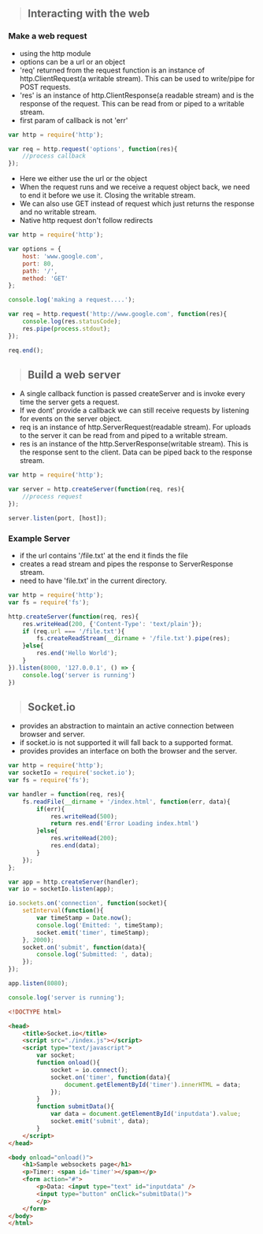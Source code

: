 > ## Interacting with the web

### Make a web request
- using the http module
- options can be a url or an object
- 'req' returned from the request function is an instance of http.ClientRequest(a writable stream). This can be used to write/pipe for POST requests.
- 'res' is an instance of http.ClientResponse(a readable stream) and is the response of the request. This can be read from or piped to a writable stream.
- first param of callback is not 'err'
```javascript
var http = require('http');

var req = http.request('options', function(res){
    //process callback
});
```

- Here we either use the url or the object
- When the request runs and we receive a request object back, we need to end it before we use it. Closing the writable stream.
- We can also use GET instead of request which just returns the response and no writable stream.
- Native http request don't follow redirects
```javascript
var http = require('http');

var options = {
    host: 'www.google.com', 
    port: 80,
    path: '/',
    method: 'GET'
};

console.log('making a request....');

var req = http.request('http://www.google.com', function(res){
    console.log(res.statusCode);
    res.pipe(process.stdout);
});

req.end();
```

> ## Build a web server
- A single callback function is passed createServer and is invoke every time the server gets a request.
- If we dont' provide a callback we can still receive requests by listening for events on the server object.
- req is an instance of http.ServerRequest(readable stream). For uploads to the server it can be read from and piped to a writable stream.
- res is an instance of the http.ServerResponse(writable stream). This is the response sent to the client. Data can be piped back to the response stream.
```javascript
var http = require('http');

var server = http.createServer(function(req, res){
    //process request
});

server.listen(port, [host]);
```

### Example Server
- if the url contains '/file.txt' at the end it finds the file
- creates a read stream and pipes the response to ServerResponse stream.
- need to have 'file.txt' in the current directory.
```javascript
var http = require('http');
var fs = require('fs');

http.createServer(function(req, res){
    res.writeHead(200, {'Content-Type': 'text/plain'});
    if (req.url === '/file.txt'){
        fs.createReadStream(__dirname + '/file.txt').pipe(res);
    }else{
        res.end('Hello World');
    }
}).listen(8000, '127.0.0.1', () => {
    console.log('server is running')
})
```

> ## Socket.io
- provides an abstraction to maintain an active connection between browser and server.
- if socket.io is not supported it will fall back to a supported format.
- provides provides an interface on both the browser and the server.
```javascript
var http = require('http');
var socketIo = require('socket.io');
var fs = require('fs');

var handler = function(req, res){
    fs.readFile(__dirname + '/index.html', function(err, data){
        if(err){
            res.writeHead(500);
            return res.end('Error Loading index.html')
        }else{
            res.writeHead(200);
            res.end(data);
        }
    });
};

var app = http.createServer(handler);
var io = socketIo.listen(app);

io.sockets.on('connection', function(socket){
    setInterval(function(){
        var timeStamp = Date.now();
        console.log('Emitted: ', timeStamp);
        socket.emit('timer', timeStamp);
    }, 2000);
    socket.on('submit', function(data){
        console.log('Submitted: ', data);
    });
});

app.listen(8080);

console.log('server is running');
```

```html
<!DOCTYPE html>

<head>
    <title>Socket.io</title>
    <script src="./index.js"></script>
    <script type="text/javascript">
        var socket;
        function onload(){
            socket = io.connect();
            socket.on('timer', function(data){
                document.getElementById('timer').innerHTML = data;
            });
        }
        function submitData(){
            var data = document.getElementById('inputdata').value;
            socket.emit('submit', data);
        }
    </script>
</head>

<body onload="onload()">
    <h1>Sample websockets page</h1>
    <p>Timer: <span id='timer'></span></p>
    <form action="#">
        <p>Data: <input type="text" id="inputdata" />
        <input type="button" onClick="submitData()">
        </p>
    </form>
</body>
</html>
```